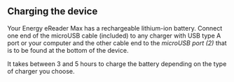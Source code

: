 ## Charging the device

Your Energy eReader Max has a rechargeable lithium-ion battery. Connect one end of the microUSB cable (included) to any charger with USB type A port or your computer and the other cable end to the *microUSB port (2)* that is to be found at the bottom of the device.

It takes between 3 and 5 hours to charge the battery depending on the type of charger you choose.
